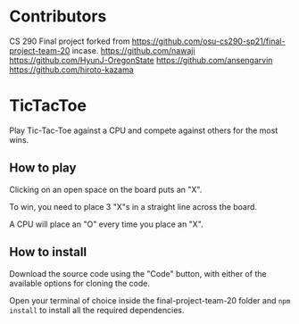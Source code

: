 # Contributors

CS 290 Final project forked from https://github.com/osu-cs290-sp21/final-project-team-20 incase.
https://github.com/nawaji
https://github.com/HyunJ-OregonState
https://github.com/ansengarvin
https://github.com/hiroto-kazama

# TicTacToe

Play Tic-Tac-Toe against a CPU and compete against others for the most wins.

## How to play

Clicking on an open space on the board puts an "X". 

To win, you need to place 3 "X"s in a straight line across the board. 

A CPU will place an "O" every time you place an "X".

## How to install

Download the source code using the "Code" button, with either of the available options for cloning the code. 

Open your terminal of choice inside the final-project-team-20 folder and `npm install` to install all the required dependencies.

